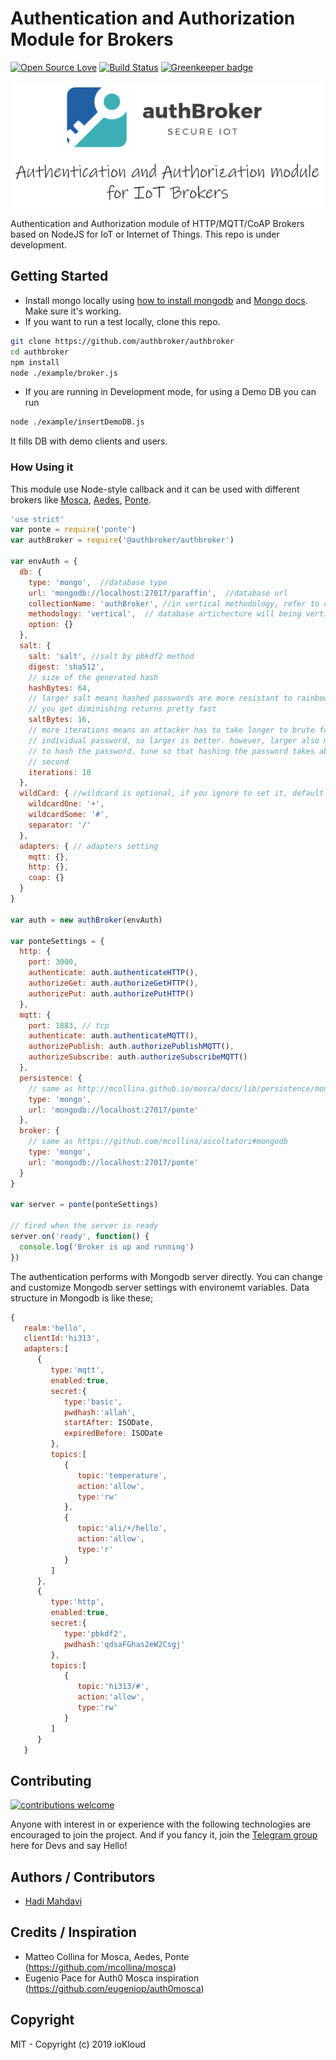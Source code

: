 # Authentication and Authorization Module for Brokers

[![Open Source Love](https://badges.frapsoft.com/os/v1/open-source.svg?v=103)](https://github.com/ellerbrock/open-source-badges/) [![Build Status](https://travis-ci.org/authbroker/authbroker.svg)](https://travis-ci.com/authbroker/authbroker) [![Greenkeeper badge](https://badges.greenkeeper.io/authbroker/authbroker.svg)](https://greenkeeper.io/)

<div align="center">
    <img src="https://github.com/authbroker/authbroker/blob/master/docs/asset/repository-open-graph.png" width="500px"</img> 
</div>

Authentication and Authorization module of HTTP/MQTT/CoAP Brokers based on NodeJS for IoT or Internet of Things. This repo is under development.


##  Getting Started

* Install mongo locally using [how to install mongodb](https://www.digitalocean.com/community/tutorials/how-to-install-mongodb-on-ubuntu-18-04) and [Mongo docs](https://docs.mongodb.com/manual/administration/install-community/). Make sure it's working.
* If you want to run a test locally, clone this repo.

``` bash
git clone https://github.com/authbroker/authbroker
cd authbroker
npm install
node ./example/broker.js
```

* If you are running in Development mode, for using a Demo DB you can run
``` bash
node ./example/insertDemoDB.js
```
It fills DB with demo clients and users. 


### How Using it
This module use Node-style callback and it can be used with different brokers like [Mosca](https://github.com/mcollina/mosca), [Aedes](https://github.com/mcollina/aedes), [Ponte](http://github.com/eclipse/ponte).

``` js
'use strict'
var ponte = require('ponte')
var authBroker = require('@authbroker/authbroker')

var envAuth = {
  db: {
    type: 'mongo',  //database type
    url: 'mongodb://localhost:27017/paraffin',  //database url
    collectionName: 'authBroker', //in vertical methodology, refer to collectionName
    methodology: 'vertical',  // database artichecture will being vertical or horizontal
    option: {}
  },
  salt: {
    salt: 'salt', //salt by pbkdf2 method
    digest: 'sha512',
    // size of the generated hash
    hashBytes: 64,
    // larger salt means hashed passwords are more resistant to rainbow table, but
    // you get diminishing returns pretty fast
    saltBytes: 16,
    // more iterations means an attacker has to take longer to brute force an
    // individual password, so larger is better. however, larger also means longer
    // to hash the password. tune so that hashing the password takes about a
    // second
    iterations: 10
  },
  wildCard: { //wildcard is optional, if you ignore to set it, default is +, # , /
    wildcardOne: '+',
    wildcardSome: '#',
    separator: '/'
  },
  adapters: { // adapters setting
    mqtt: {},
    http: {},
    coap: {}
  }
}

var auth = new authBroker(envAuth)

var ponteSettings = {
  http: {
    port: 3000,
    authenticate: auth.authenticateHTTP(),
    authorizeGet: auth.authorizeGetHTTP(),
    authorizePut: auth.authorizePutHTTP()
  },
  mqtt: {
    port: 1883, // tcp
    authenticate: auth.authenticateMQTT(),
    authorizePublish: auth.authorizePublishMQTT(),
    authorizeSubscribe: auth.authorizeSubscribeMQTT()
  },
  persistence: {
    // same as http://mcollina.github.io/mosca/docs/lib/persistence/mongo.js.html
    type: 'mongo',
    url: 'mongodb://localhost:27017/ponte'
  },
  broker: {
    // same as https://github.com/mcollina/ascoltatori#mongodb
    type: 'mongo',
    url: 'mongodb://localhost:27017/ponte'
  }
}

var server = ponte(ponteSettings)

// fired when the server is ready
server.on('ready', function() {
  console.log('Broker is up and running')
})
```


The authentication performs with Mongodb server directly. You can change and customize Mongodb server settings with environemt variables. Data structure in Mongodb is like these;

``` javascript
{  
   realm:'hello',
   clientId:'hi313',
   adapters:[  
      {  
         type:'mqtt',
         enabled:true,
         secret:{  
            type:'basic',
            pwdhash:'allah',
            startAfter: ISODate,
            expiredBefore: ISODate
         },
         topics:[  
            {  
               topic:'temperature',
               action:'allow',
               type:'rw'
            },
            {  
               topic:'ali/+/hello',
               action:'allow',
               type:'r'
            }
         ]
      },
      {  
         type:'http',
         enabled:true,
         secret:{  
            type:'pbkdf2',
            pwdhash:'qdsaFGhas2eW2Csgj'
         },
         topics:[  
            {  
               topic:'hi313/#',
               action:'allow',
               type:'rw'
            }
         ]
      }
   }
```


## Contributing

[![contributions welcome](https://img.shields.io/badge/contributions-welcome-brightgreen.svg?style=flat)](https://github.com/dwyl/esta/issues)

Anyone with interest in or experience with the following technologies are encouraged to join the project.
And if you fancy it, join the [Telegram group](t.me/joinchat/AuKmG05CNFTz0bsBny9igg) here for Devs and say Hello!


## Authors / Contributors

* [Hadi Mahdavi](https://twitter.com/kamerdack)



## Credits / Inspiration

* Matteo Collina for Mosca, Aedes, Ponte (https://github.com/mcollina/mosca)
* Eugenio Pace for Auth0 Mosca inspiration (https://github.com/eugeniop/auth0mosca)


## Copyright

MIT - Copyright (c) 2019 ioKloud
